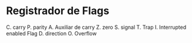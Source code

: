 # Registrador de Flags

C. carry
P. parity
A. Auxiliar de carry
Z. zero
S. signal
T. Trap
I. Interrupted enabled Flag
D. direction
O. Overflow
